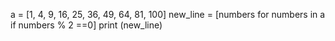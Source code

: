
a = [1, 4, 9, 16, 25, 36, 49, 64, 81, 100]
new_line = [numbers for numbers in a if numbers % 2 ==0]
print (new_line)
